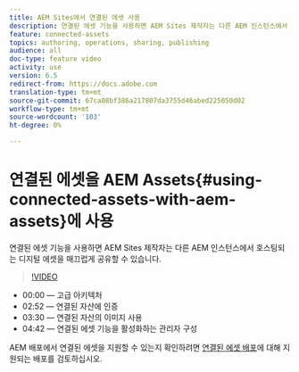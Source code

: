 ```yaml
---
title: AEM Sites에서 연결된 에셋 사용
description: 연결된 에셋 기능을 사용하면 AEM Sites 제작자는 다른 AEM 인스턴스에서 호스팅되는 디지털 에셋을 매끄럽게 공유할 수 있습니다.
feature: connected-assets
topics: authoring, operations, sharing, publishing
audience: all
doc-type: feature video
activity: use
version: 6.5
redirect-from: https://docs.adobe.com
translation-type: tm+mt
source-git-commit: 67ca08bf386a217807da3755d46abed225050d02
workflow-type: tm+mt
source-wordcount: '103'
ht-degree: 0%

---
```



# 연결된 에셋을 AEM Assets{#using-connected-assets-with-aem-assets}에 사용

연결된 에셋 기능을 사용하면 AEM Sites 제작자는 다른 AEM 인스턴스에서 호스팅되는 디지털 에셋을 매끄럽게 공유할 수 있습니다.

>[!VIDEO](https://video.tv.adobe.com/v/26060?quality=12&learn=on)

* 00:00 — 고급 아키텍처
* 02:52 — 연결된 자산에 인증
* 03:30 — 연결된 자산의 이미지 사용
* 04:42 — 연결된 에셋 기능을 활성화하는 관리자 구성

AEM 배포에서 연결된 에셋을 지원할 수 있는지 확인하려면 [연결된 에셋 배포](https://docs.adobe.com/content/help/en/experience-manager-65/assets/using/use-assets-across-connected-assets-instances.html#prerequisites)에 대해 지원되는 배포를 검토하십시오.